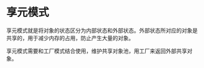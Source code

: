 # 享元模式
享元模式就是将对象的状态区分为内部状态和外部状态。外部状态所对应的对象是共享的，用于减少内存的占用，防止产生大量的对象。

享元模式需要和工厂模式结合使用，维护共享对象池，用工厂来返回外部共享对象。